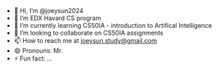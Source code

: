 - 👋 Hi, I’m @joeysun2024
- 👀 I’m EDX Havard CS program
- 🌱 I’m currently learning CS50IA - introduction to Artifical Intelligence
- 💞️ I’m looking to collaborate on CS50IA assignments
- 📫 How to reach me at joeysun.study@gmail.com
- 😄 Pronouns: Mr.
- ⚡ Fun fact: ...

<!---
joeysun2024/joeysun2024 is a ✨ special ✨ repository because its `README.md` (this file) appears on your GitHub profile.
You can click the Preview link to take a look at your changes.
--->
